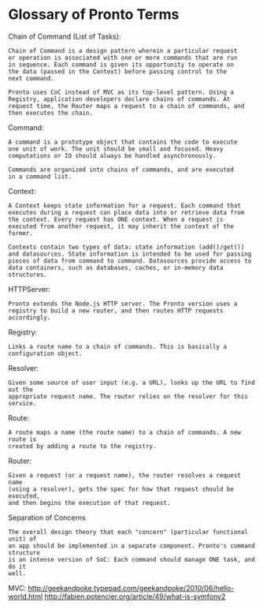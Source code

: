 # Glossary of Pronto Terms

  Chain of Command (List of Tasks):
  
    Chain of Command is a design pattern wherein a particular request
    or operation is associated with one or more commands that are run
    in sequence. Each command is given its opportunity to operate on 
    the data (passed in the Context) before passing control to the 
    next command.
    
    Pronto uses CoC instead of MVC as its top-level pattern. Using a 
    Registry, application developers declare chains of commands. At
    request time, the Router maps a request to a chain of commands, and
    then executes the chain.

  Command:
  
    A command is a prototype object that contains the code to execute
    one unit of work. The unit should be small and focused. Heavy
    computations or IO should always be handled asynchronously.
    
    Commands are organized into chains of commands, and are executed
    in a command list.


  Context:
  
    A Context keeps state information for a request. Each command that
    executes during a request can place data into or retrieve data from
    the context. Every request has ONE context. When a request is 
    executed from another request, it may inherit the context of the
    former.
    
    Contexts contain two types of data: state information (add()/get())
    and datasources. State information is intended to be used for passing
    pieces of data from command to command. Datasources provide access to
    data containers, such as databases, caches, or in-memory data structures.

  HTTPServer:
  
    Pronto extends the Node.js HTTP server. The Pronto version uses a 
    registry to build a new router, and then routes HTTP requests 
    accordingly.

  Registry:
  
    Links a route name to a chain of commands. This is basically a 
    configuration object.

  Resolver:
  
    Given some source of user input (e.g. a URL), looks up the URL to find out the
    appropriate request name. The router relies on the resolver for this service.

  Route:
  
    A route maps a name (the route name) to a chain of commands. A new route is
    created by adding a route to the registry.

  Router:
  
    Given a request (or a request name), the router resolves a request name
    (using a resolver), gets the spec for how that request should be executed,
    and then begins the execution of that request.
  
  Separation of Concerns
    
    The overall design theory that each "concern" (particular functional unit) of
    an app should be implemented in a separate component. Pronto's command structure
    is an intense version of SoC: Each command should manage ONE task, and do it
    well.
 
  MVC:
   http://geekandpoke.typepad.com/geekandpoke/2010/06/hello-world.html 
   http://fabien.potencier.org/article/49/what-is-symfony2

